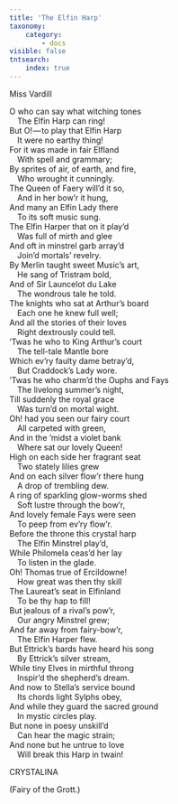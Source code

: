 ```yaml
---
title: 'The Elfin Harp'
taxonomy:
    category:
        - docs
visible: false
tntsearch:
    index: true
---
```


<div class="author">Miss Vardill</div>

O who can say what witching tones  
&emsp;The Elfin Harp can ring!  
But O! — to play that Elfin Harp  
&emsp;It were no earthy thing!  
For it was made in fair Elfland  
&emsp;With spell and grammary;  
By sprites of air, of earth, and fire,  
&emsp;Who wrought it cunningly.  
The Queen of Faery will’d it so,  
&emsp;And in her bow’r it hung,  
And many an Elfin Lady there  
&emsp;To its soft music sung.  
The Elfin Harper that on it play’d  
&emsp;Was full of mirth and glee  
And oft in minstrel garb array’d  
&emsp;Join’d mortals’ revelry.  
By Merlin taught sweet Music’s art,  
&emsp;He sang of Tristram bold,  
And of Sir Launcelot du Lake  
&emsp;The wondrous tale he told.  
The knights who sat at Arthur’s board  
&emsp;Each one he knew full well;  
And all the stories of their loves  
&emsp;Right dextrously could tell.  
’Twas he who to King Arthur’s court  
&emsp;The tell-tale Mantle bore  
Which ev’ry faulty dame betray’d,  
&emsp;But Craddock’s Lady wore.  
’Twas he who charm’d the Ouphs and Fays  
&emsp;The livelong summer’s night,  
Till suddenly the royal grace  
&emsp;Was turn’d on mortal wight.  
Oh! had you seen our fairy court  
&emsp;All carpeted with green,  
And in the ’midst a violet bank  
&emsp;Where sat our lovely Queen!  
High on each side her fragrant seat  
&emsp;Two stately lilies grew  
And on each silver flow’r there hung  
&emsp;A drop of trembling dew.  
A ring of sparkling glow-worms shed  
&emsp;Soft lustre through the bow’r,  
And lovely female Fays were seen  
&emsp;To peep from ev’ry flow’r.  
Before the throne this crystal harp  
&emsp;The Elfin Minstrel play’d,  
While Philomela ceas’d her lay  
&emsp;To listen in the glade.  
Oh! Thomas true of Ercildowne!  
&emsp;How great was then thy skill  
The Laureat’s seat in Elfinland  
&emsp;To be thy hap to fill!  
But jealous of a rival’s pow’r,  
&emsp;Our angry Minstrel grew;  
And far away from fairy-bow’r,  
&emsp;The Elfin Harper flew.  
But Ettrick’s bards have heard his song  
&emsp;By Ettrick’s silver stream,  
While tiny Elves in mirthful throng  
&emsp;Inspir’d the shepherd’s dream.  
And now to Stella’s service bound  
&emsp;Its chords light Sylphs obey,  
And while they guard the sacred ground  
&emsp;In mystic circles play.  
But none in poesy unskill’d  
&emsp;Can hear the magic strain;  
And none but he untrue to love  
&emsp;Will break this Harp in twain!

<span class="small">CRYSTALINA</span>

(Fairy of the Grott.)
